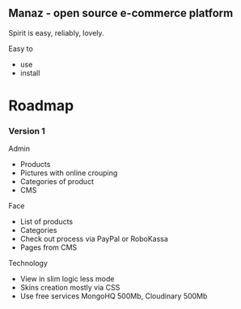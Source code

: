 Manaz - open source e-commerce platform
---------------------------------------

Spirit is easy, reliably, lovely.

Easy to

  - use
  - install

Roadmap
=======

### Version 1

Admin

- Products
- Pictures with online crouping
- Categories of product
- CMS

Face

- List of products
- Categories
- Check out process via PayPal or RoboKassa
- Pages from CMS


Technology

- View in slim logic less mode
- Skins creation mostly via CSS
- Use free services MongoHQ 500Mb, Cloudinary 500Mb
